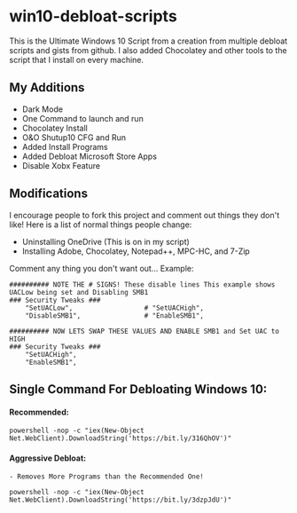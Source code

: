 # win10-debloat-scripts

This is the Ultimate Windows 10 Script from a creation from multiple debloat scripts and gists from github. I also added Chocolatey and other tools to the script that I install on every machine.

## My Additions

- Dark Mode
- One Command to launch and run
- Chocolatey Install
- O&O Shutup10 CFG and Run
- Added Install Programs
- Added Debloat Microsoft Store Apps
- Disable Xobx Feature

## Modifications
I encourage people to fork this project and comment out things they don't like! Here is a list of normal things people change:
- Uninstalling OneDrive (This is on in my script)
- Installing Adobe, Chocolatey, Notepad++, MPC-HC, and 7-Zip

Comment any thing you don't want out... Example:

```
########## NOTE THE # SIGNS! These disable lines This example shows UACLow being set and Disabling SMB1
### Security Tweaks ###
	"SetUACLow",                  # "SetUACHigh",
	"DisableSMB1",                # "EnableSMB1",

########## NOW LETS SWAP THESE VALUES AND ENABLE SMB1 and Set UAC to HIGH
### Security Tweaks ###
	"SetUACHigh",
	"EnableSMB1",
```

## Single Command For Debloating Windows 10:

 #### Recommended:
 	
	powershell -nop -c "iex(New-Object Net.WebClient).DownloadString('https://bit.ly/316QhOV')"
 
 #### Aggressive Debloat:
 		
	- Removes More Programs than the Recommended One!
		
	powershell -nop -c "iex(New-Object Net.WebClient).DownloadString('https://bit.ly/3dzpJdU')"
 
